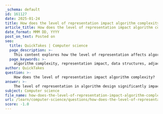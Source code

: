 ```yaml
---
_schema: default
id: 161127
date: 2025-01-24
title: How does the level of representation impact algorithm complexity?
article_title: How does the level of representation impact algorithm complexity?
date_format: MMM DD, YYYY
post_on_text: Posted on
seo:
  title: QuickTakes | Computer science
  page_description: >-
    This content explores how the level of representation affects algorithm complexity, focusing on data structures, abstraction levels, and performance evaluation in algorithm design.
  page_keywords: >-
    algorithm complexity, representation impact, data structures, adjacency list, adjacency matrix, abstraction levels, theoretical complexity, computational inefficiency, performance evaluation, algorithm design
author: QuickTakes
question: >-
    How does the level of representation impact algorithm complexity?
answer: >-
    The level of representation in algorithm design significantly impacts algorithm complexity, primarily through the choice of data structures and the abstraction level used to model the problem. Here are several key points to consider:\n\n1. **Data Structure Representation**: The way data is represented can greatly influence the efficiency of algorithms. For example, when dealing with graphs, the choice between an adjacency list and an adjacency matrix can lead to different time complexities for various operations. An adjacency list is generally more space-efficient for sparse graphs and allows for faster traversal operations, while an adjacency matrix can provide quicker access to check for the existence of edges. The time complexity for operations can vary as follows:\n   - Adjacency matrix: $O(V^2)$ for space and $O(1)$ for edge existence checks.\n   - Adjacency list: $O(E + V)$ for space and $O(E)$ for edge existence checks.\n\n2. **Abstraction Levels**: Different levels of abstraction can simplify complex problems, making them easier to understand and solve. High-level abstractions allow developers to focus on the overall structure and behavior of algorithms without getting bogged down in low-level details. However, this can sometimes lead to inefficiencies if the underlying implementation does not align well with the algorithm's requirements. For instance, high-level languages may introduce overhead due to abstraction layers that are not optimized for performance.\n\n3. **Algorithm Complexity**: The representation of an algorithm can also affect its theoretical complexity. For example, an algorithm that is designed with a high level of abstraction may appear to have a lower complexity in terms of Big-O notation, but the actual performance can be hindered by constant factors and lower-level operations that are not accounted for in the asymptotic analysis. This is particularly relevant when comparing algorithms with similar Big-O complexities but different constant factors, as noted in the gathered information regarding the performance impact of constants.\n\n4. **Computational Inefficiency**: As mentioned, circular definitions in graph representations can lead to inefficiencies. If the representation of vertices and edges is interdependent, algorithms may need to perform redundant calculations, increasing computational costs. This highlights the importance of clear and efficient representations to avoid unnecessary complexity in algorithm execution.\n\n5. **Performance Evaluation**: Understanding the impact of representation on algorithm performance is crucial for accurate evaluation. For instance, while an algorithm may be theoretically efficient, its practical performance can be significantly affected by the choice of data structures and the level of abstraction used. This necessitates careful consideration during the design phase to ensure that the chosen representation aligns with the algorithm's operational requirements.\n\nIn summary, the level of representation directly influences algorithm complexity through its effects on data structure choice, abstraction levels, and the potential for computational inefficiencies. Careful consideration of these factors is essential for developing efficient algorithms that perform well in real-world applications.
subject: Computer science
file_name: how-does-the-level-of-representation-impact-algorithm-complexity.md
url: /learn/computer-science/questions/how-does-the-level-of-representation-impact-algorithm-complexity
score: -1.0
---
```


&nbsp;